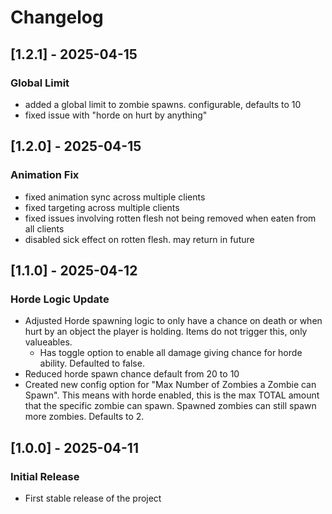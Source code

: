 # Changelog

## [1.2.1] - 2025-04-15
### Global Limit
- added a global limit to zombie spawns. configurable, defaults to 10
- fixed issue with "horde on hurt by anything"

## [1.2.0] - 2025-04-15
### Animation Fix
- fixed animation sync across multiple clients
- fixed targeting across multiple clients
- fixed issues involving rotten flesh not being removed when eaten from all clients
- disabled sick effect on rotten flesh. may return in future

## [1.1.0] - 2025-04-12
### Horde Logic Update
- Adjusted Horde spawning logic to only have a chance on death or when hurt by an object the player is holding. Items do not trigger this, only valueables.
  - Has toggle option to enable all damage giving chance for horde ability. Defaulted to false.
- Reduced horde spawn chance default from 20 to 10
- Created new config option for "Max Number of Zombies a Zombie can Spawn". This means with horde enabled, this is the max TOTAL amount that the specific zombie can spawn. Spawned zombies can still spawn more zombies. Defaults to 2. 

## [1.0.0] - 2025-04-11
### Initial Release
- First stable release of the project
